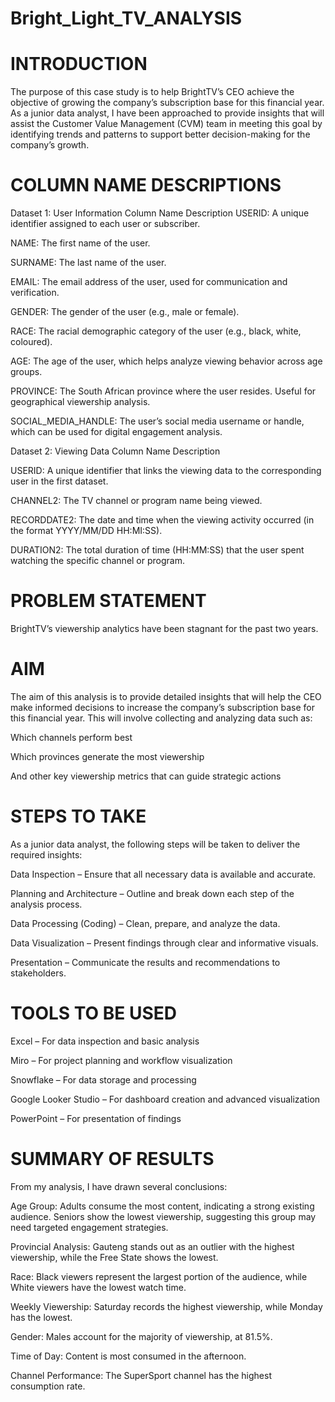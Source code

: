 # Bright_Light_TV_ANALYSIS
# INTRODUCTION

The purpose of this case study is to help BrightTV’s CEO achieve the objective of growing the company’s subscription base for this financial year. As a junior data analyst, I have been approached to provide insights that will assist the Customer Value Management (CVM) team in meeting this goal by identifying trends and patterns to support better decision-making for the company’s growth.

# COLUMN NAME DESCRIPTIONS
Dataset 1: User Information
Column Name	Description
USERID:	A unique identifier assigned to each user or subscriber.

NAME:	The first name of the user.

SURNAME:	The last name of the user.

EMAIL:	The email address of the user, used for communication and verification.

GENDER: The gender of the user (e.g., male or female).

RACE: The racial demographic category of the user (e.g., black, white, coloured).

AGE:	The age of the user, which helps analyze viewing behavior across age groups.

PROVINCE:	The South African province where the user resides. Useful for geographical viewership analysis.

SOCIAL_MEDIA_HANDLE:	The user’s social media username or handle, which can be used for digital engagement analysis.

Dataset 2: Viewing Data
Column Name	Description

USERID:	A unique identifier that links the viewing data to the corresponding user in the first dataset.

CHANNEL2:	The TV channel or program name being viewed.

RECORDDATE2:	The date and time when the viewing activity occurred (in the format YYYY/MM/DD HH:MI:SS).

DURATION2:	The total duration of time (HH:MM:SS) that the user spent watching the specific channel or program.

# PROBLEM STATEMENT

BrightTV’s viewership analytics have been stagnant for the past two years.

# AIM

The aim of this analysis is to provide detailed insights that will help the CEO make informed decisions to increase the company’s subscription base for this financial year. This will involve collecting and analyzing data such as:

Which channels perform best

Which provinces generate the most viewership

And other key viewership metrics that can guide strategic actions

# STEPS TO TAKE

As a junior data analyst, the following steps will be taken to deliver the required insights:

Data Inspection – Ensure that all necessary data is available and accurate.

Planning and Architecture – Outline and break down each step of the analysis process.

Data Processing (Coding) – Clean, prepare, and analyze the data.

Data Visualization – Present findings through clear and informative visuals.

Presentation – Communicate the results and recommendations to stakeholders.

# TOOLS TO BE USED

Excel – For data inspection and basic analysis

Miro – For project planning and workflow visualization

Snowflake – For data storage and processing

Google Looker Studio – For dashboard creation and advanced visualization

PowerPoint – For presentation of findings

# SUMMARY OF RESULTS

From my analysis, I have drawn several conclusions:

Age Group: Adults consume the most content, indicating a strong existing audience. Seniors show the lowest viewership, suggesting this group may need targeted engagement strategies.

Provincial Analysis: Gauteng stands out as an outlier with the highest viewership, while the Free State shows the lowest.

Race: Black viewers represent the largest portion of the audience, while White viewers have the lowest watch time.

Weekly Viewership: Saturday records the highest viewership, while Monday has the lowest.

Gender: Males account for the majority of viewership, at 81.5%.

Time of Day: Content is most consumed in the afternoon.

Channel Performance: The SuperSport channel has the highest consumption rate.

